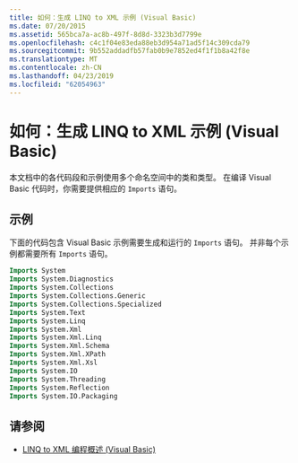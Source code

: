 ```yaml
---
title: 如何：生成 LINQ to XML 示例 (Visual Basic)
ms.date: 07/20/2015
ms.assetid: 565bca7a-ac8b-497f-8d8d-3323b3d7799e
ms.openlocfilehash: c4c1f04e83eda88eb3d954a71ad5f14c309cda79
ms.sourcegitcommit: 9b552addadfb57fab0b9e7852ed4f1f1b8a42f8e
ms.translationtype: MT
ms.contentlocale: zh-CN
ms.lasthandoff: 04/23/2019
ms.locfileid: "62054963"
---
```

# <a name="how-to-build-linq-to-xml-examples-visual-basic"></a>如何：生成 LINQ to XML 示例 (Visual Basic)
本文档中的各代码段和示例使用多个命名空间中的类和类型。 在编译 Visual Basic 代码时，你需要提供相应的 `Imports` 语句。  
  
## <a name="example"></a>示例  
 下面的代码包含 Visual Basic 示例需要生成和运行的 `Imports` 语句。 并非每个示例都需要所有 `Imports` 语句。  
  
```vb  
Imports System  
Imports System.Diagnostics  
Imports System.Collections  
Imports System.Collections.Generic  
Imports System.Collections.Specialized  
Imports System.Text  
Imports System.Linq  
Imports System.Xml  
Imports System.Xml.Linq  
Imports System.Xml.Schema  
Imports System.Xml.XPath  
Imports System.Xml.Xsl  
Imports System.IO  
Imports System.Threading  
Imports System.Reflection  
Imports System.IO.Packaging  
```  
  
## <a name="see-also"></a>请参阅

- [LINQ to XML 编程概述 (Visual Basic)](../../../../visual-basic/programming-guide/concepts/linq/linq-to-xml-programming-overview.md)
